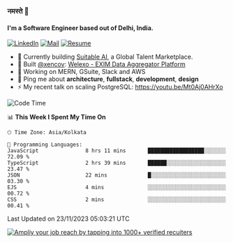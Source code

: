 ### नमस्ते 🙏

#### I'm a Software Engineer based out of Delhi, India.

[![LinkedIn](https://img.shields.io/badge/linkedin-%230077B5.svg)](https://linkedin.com/in/sambhav2612)
[![Mail](https://img.shields.io/badge/gmail-D14836)](mailto:sambhavjain2612@gmail.com)
[![Resume](https://img.shields.io/badge/resume-%23#FFFF00.svg)](https://mega.nz/file/IjA3yaoB#BFfQg1-aKva0piAd_wWs8Hf5dlnYRQ2ZkwtYwNMzBhA)

- 🏢 Currently building [Suitable AI](https://suitable.ai), a Global Talent Marketplace.
- 💅 Built [@xencov](https://github.com/xencov): [Welexo - EXIM Data Aggregator Platform](https://welexo.com)
- 🌱 Working on MERN, GSuite, Slack and AWS
- 💬 Ping me about **architecture**, **fullstack**, **development**, **design**
- ⚡️ My recent talk on scaling PostgreSQL: https://youtu.be/Mt0Aj0AHrXo

<!--START_SECTION:waka-->
![Code Time](http://img.shields.io/badge/Code%20Time-3%2C803%20hrs%2051%20mins-blue)

📊 **This Week I Spent My Time On** 

```text
🕑︎ Time Zone: Asia/Kolkata

💬 Programming Languages: 
JavaScript               8 hrs 11 mins       ██████████████████░░░░░░░   72.09 % 
TypeScript               2 hrs 39 mins       ██████░░░░░░░░░░░░░░░░░░░   23.47 % 
JSON                     22 mins             █░░░░░░░░░░░░░░░░░░░░░░░░   03.30 % 
EJS                      4 mins              ░░░░░░░░░░░░░░░░░░░░░░░░░   00.72 % 
CSS                      2 mins              ░░░░░░░░░░░░░░░░░░░░░░░░░   00.41 % 
```


 Last Updated on 23/11/2023 05:03:21 UTC
<!--END_SECTION:waka-->

[![Ampliy your job reach by tapping into 1000+ verified recuiters](https://user-images.githubusercontent.com/19583619/212717528-45b497fd-e886-4452-90fe-93829667bd63.png)](https://suitable.ai)

